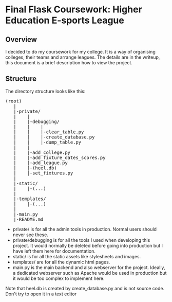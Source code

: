# Final Flask Coursework: Higher Education E-sports League
## Overview
I decided to do my coursework for my college. It is a way of organising colleges, their teams and arrange leagues.
The details are in the writeup, this document is a brief description how to view the project.
## Structure
The directory structure looks like this:
<pre>
(root)
   |
   |-private/
   |    |
   |    |-debugging/
   |    |    |
   |    |    |-clear_table.py
   |    |    |-create_database.py
   |    |    |-dump_table.py
   |    |
   |    |-add_college.py
   |    |-add_fixture_dates_scores.py
   |    |-add_league.py
   |    |-(heel.db)
   |    |-set_fixtures.py
   |
   |-static/
   |    |-(...)
   |
   |-templates/
   |    |-(...)
   |
   |-main.py
   |-README.md
</pre>
- private/ is for all the admin tools in production. Normal users should never see these.
- private/debugging is for all the tools I used when developing this project. It would normally be deleted before going into production but I have left them here for documentation.
- static/ is for all the static assets like stylesheets and images.
- templates/ are for all the dynamic html pages.
- main.py is the main backend and also webserver for the project. Ideally, a dedicated webserver such as Apache would be used in production but it would be too complex to implement here.

Note that heel.db is created by create_database.py and is not source code. Don't try to open it in a text editor